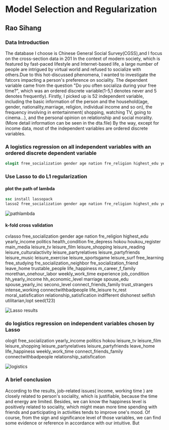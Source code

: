 # Model Selection and Regularization
## Rao Sihang  
### Data Introduction
 The database I choose is Chinese General Social Survey(CGSS),and I focus on the cross-section data in 201
 In the context of modern society, which is featured by fast-paced lifestyle and Internet-based life, a large number of people are intrigued by virtual world and refused to socialize with others.Due to this hot-discussed phenomena, I wanted to investigate the fatcors impacting a person's preference on sociality. The dependent variable came from the question "Do you often socializa during your free time?", which was an ordered discrete variable(1-5,1 denotes never and 5 denotes frequently). Firstly, I picked up is 52 independent variable, including the basic information of the person and the household(age, gender, nationality,marriage, religion, individual income and so on), the frequency involving in entertainment( shopping, watching TV, going to cinema...), and the personal opinion on relationship and social morality.(More detail information can be seen in the dta.file) By the way, except for income data, most of the independent variables are ordered discrete variables.
 
 
 ### A logistics regression on all independent variables with an ordered discrete dependent variable
 ```stata
 ologit free_socialization gender age nation fre_religion highest_edu yearly_income politics health_condition fre_depress hokou houkou_register main_media leisure_tv leisure_film leisure_shopping leisure_reading leisure_culturalactivity leisure_partyrelatives leisure_partyfriends leisure_music leisure_exercise leisure_sportsgame leisure_surf free_learning free_studying fre_socialization_neighbor fre_socialization_friend leave_home trustable_people life_happiness m_career_f_family morethan_onehour_labor weekly_work_time experience job_condition hh_yearly_income hh_economic_level marriage spouse_edu spouse_yearly_inc secono_level connect_friends_family trust_strangers intense_working connectwithbadpeople life_leisure tv_rest moral_satisfication relationship_satisfication indifferent dishonest selfish utilitarian
```
### Use Lasso to do L1 regularization
#### plot the path of lambda
```stata
ssc install lassopack
lasso2 free_socialization gender age nation fre_religion highest_edu yearly_income politics health_condition fre_depress hokou houkou_register main_media leisure_tv leisure_film leisure_shopping leisure_reading leisure_culturalactivity leisure_partyrelatives leisure_partyfriends leisure_music leisure_exercise leisure_sportsgame leisure_surf free_learning free_studying fre_socialization_neighbor fre_socialization_friend leave_home trustable_people life_happiness m_career_f_family morethan_onehour_labor weekly_work_time experience job_condition hh_yearly_income hh_economic_level marriage spouse_edu spouse_yearly_inc secono_level connect_friends_family trust_strangers intense_working connectwithbadpeople life_leisure tv_rest moral_satisfication relationship_satisfication indifferent dishonest selfish utilitarian,plotpath(lambda)
``` 
![pathlambda](https://github.com/rshhh/rshhh.github.io/blob/master/figure/path(lambada).png)

#### k-fold cross validation
cvlasso free_socialization gender age nation fre_religion highest_edu yearly_income politics health_condition fre_depress hokou houkou_register main_media leisure_tv leisure_film leisure_shopping leisure_reading leisure_culturalactivity leisure_partyrelatives leisure_partyfriends leisure_music leisure_exercise leisure_sportsgame leisure_surf free_learning free_studying fre_socialization_neighbor fre_socialization_friend leave_home trustable_people life_happiness m_career_f_family morethan_onehour_labor weekly_work_time experience job_condition hh_yearly_income hh_economic_level marriage spouse_edu spouse_yearly_inc secono_level connect_friends_family trust_strangers intense_working connectwithbadpeople life_leisure tv_rest moral_satisfication relationship_satisfication indifferent dishonest selfish utilitarian,lopt seed(123)


![Lasso results](https://github.com/rshhh/rshhh.github.io/blob/master/figure/Lasso.png)
  
 ### do logistics regression on independent variables chosen by Lasso
ologit free_socialization yearly_income politics hokou leisure_tv leisure_film leisure_shopping leisure_partyrelatives leisure_partyfriends leave_home life_happiness weekly_work_time connect_friends_family connectwithbadpeople  relationship_satisfication

![logistics](https://github.com/rshhh/rshhh.github.io/blob/master/figure/ologit.png)

### A brief conclusion
 According to the results, job-related issues( income, working time ) are closely related to person's sociality, which is justifiable, because the time and energy are limited. Besides, we can know the happiness level is positively related to sociality, which might mean more time spending with friends and participating in activities tends to improve one's mood. Of course, from the sign and significance level of those variables, we can find some evidence or reference in accordance with our intuitive. But 
